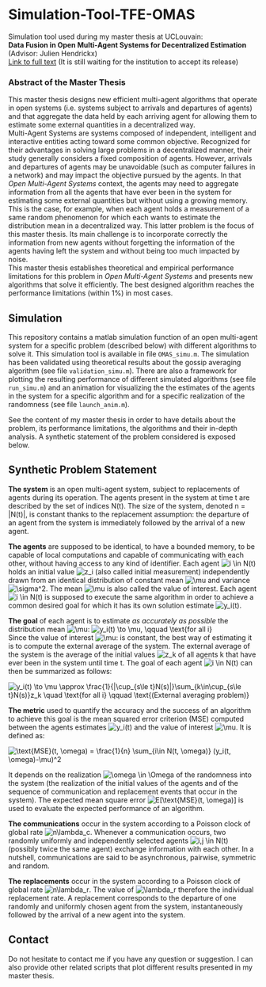 # Simulation-Tool-TFE-OMAS
Simulation tool used during my master thesis at UCLouvain:\
**Data Fusion in Open Multi-Agent Systems for Decentralized Estimation**\
(Advisor: Julien Hendrickx)\
[Link to full text](http://hdl.handle.net/2078.1/thesis:25154) (It is still waiting for the institution to accept its release) 
### Abstract of the Master Thesis
This master thesis designs new efficient multi-agent algorithms that operate in open systems (i.e. systems subject to arrivals and departures of agents) and that aggregate the data held by each arriving agent for allowing them to estimate some external quantities in a decentralized way. \
Multi-Agent Systems are systems composed of independent, intelligent and interactive entities acting toward some common objective.
Recognized for their advantages in solving large problems in a decentralized manner, their study generally considers a fixed composition of agents.
However, arrivals and departures of agents may be unavoidable (such as computer failures in a network) and may impact the objective pursued by the agents. In that *Open Multi-Agent Systems* context, the agents may need to aggregate information from all the agents that have ever been in the system for estimating some external quantities but without using a growing memory. This is the case, for example, when each agent holds a measurement of a same random phenomenon for which each wants to estimate the distribution mean in a decentralized way. This latter problem is the focus of this master thesis. Its main challenge is to incorporate correctly the information from new agents without forgetting the information of the agents having left the system and without being too much impacted by noise. \
This master thesis establishes theoretical and empirical performance limitations for this problem in *Open Multi-Agent Systems* and presents new algorithms that solve it efficiently. The best designed algorithm reaches the performance limitations (within 1%) in most cases.

 ## Simulation
This repository contains a matlab simulation function of an open multi-agent system for a specific problem (described below) with different algorithms to solve it. This simulation tool is available in file `OMAS_simu.m`. The simulation has been validated using theoretical results about the gossip averaging algorithm (see file `validation_simu.m`). There are also a framework for plotting the resulting performance of different simulated algorithms (see file `run_simu.m`) and an animation for visualizing the the estimates of the agents in the system for a specific algorithm and for a specific realization of the randomness (see file `launch_anim.m`).

See the content of my master thesis in order to have details about the problem, its performance limitations, the algorithms and their in-depth analysis. A synthetic statement of the problem considered is exposed below.

## Synthetic Problem Statement
**The system** is an open multi-agent system, subject to replacements of agents during its operation. The agents present in the system at time t are described by the set of indices N(t). The size of the system, denoted n = |N(t)|, is constant thanks to the replacement assumption: the departure of an agent from the system is immediately followed by the arrival of a new agent.

**The agents** are supposed to be identical, to have a bounded memory, to be capable of local computations and capable of communicating with each other, without having access to any kind of identifier. Each agent ![i \in N(t)](https://render.githubusercontent.com/render/math?math=i%20%5Cin%20N(t))  holds an initial value ![z_i](https://render.githubusercontent.com/render/math?math=z_i) (also called initial measurement) independently drawn from an identical distribution of constant mean ![\mu](https://render.githubusercontent.com/render/math?math=%5Cmu) and variance ![\sigma^2](https://render.githubusercontent.com/render/math?math=%5Csigma%5E2). The mean ![\mu](https://render.githubusercontent.com/render/math?math=%5Cmu) is also called the value of interest. Each agent ![i \in N(t)](https://render.githubusercontent.com/render/math?math=i%20%5Cin%20N(t)) is supposed to execute the same algorithm in order to achieve a common desired goal for which it has its own solution estimate ![y_i(t)](https://render.githubusercontent.com/render/math?math=y_i(t)).

**The goal** of each agent is to estimate *as accurately as possible* the distribution mean ![\mu](https://render.githubusercontent.com/render/math?math=%5Cmu):           ![y_i(t) \to \mu, \qquad \text{for all i} ](https://render.githubusercontent.com/render/math?math=y_i(t)%20%5Cto%20%5Cmu%2C%20%5Cqquad%20%5Ctext%7Bfor%20all%20i%7D%20) \
Since the value of interest ![\mu](https://render.githubusercontent.com/render/math?math=%5Cmu): is constant, the best way of estimating it is to compute the external average of the system. The external average of the system is the average of the initial values ![z_k](https://render.githubusercontent.com/render/math?math=z_k) of all agents k that have ever been in the system until time t. The goal of each agent ![i \in N(t)](https://render.githubusercontent.com/render/math?math=i%20%5Cin%20N(t)) can then be summarized as follows:

![y_i(t) \to \mu \approx \frac{1}{|\cup_{s\le t}N(s)|}\sum_{k\in\cup_{s\le t}N(s)}z_k \quad \text{for all i} \qquad \text{(External averaging problem)}](https://render.githubusercontent.com/render/math?math=y_i(t)%20%5Cto%20%5Cmu%20%5Capprox%20%5Cfrac%7B1%7D%7B%7C%5Ccup_%7Bs%5Cle%20t%7DN(s)%7C%7D%5Csum_%7Bk%5Cin%5Ccup_%7Bs%5Cle%20t%7DN(s)%7Dz_k%20%5Cquad%20%5Ctext%7Bfor%20all%20i%7D%20%5Cqquad%20%5Ctext%7B(External%20averaging%20problem)%7D)
   
**The metric** used to quantify the accuracy and the success of an algorithm to achieve this goal is the mean squared error criterion (MSE) computed between the agents estimates ![y_i(t)](https://render.githubusercontent.com/render/math?math=y_i(t)) and the value of interest ![\mu](https://render.githubusercontent.com/render/math?math=%5Cmu). It is defined as:

![\text{MSE}(t, \omega) = \frac{1}{n} \sum_{i\in N(t, \omega)} (y_i(t, \omega)-\mu)^2](https://render.githubusercontent.com/render/math?math=%5Ctext%7BMSE%7D(t%2C%20%5Comega)%20%3D%20%5Cfrac%7B1%7D%7Bn%7D%20%5Csum_%7Bi%5Cin%20N(t%2C%20%5Comega)%7D%20(y_i(t%2C%20%5Comega)-%5Cmu)%5E2)

It depends on the realization ![\omega \in \Omega](https://render.githubusercontent.com/render/math?math=%5Comega%20%5Cin%20%5COmega) of the randomness into the system (the realization of the initial values of the agents and of the sequence of communication and replacement events that occur in the system). The expected mean square error ![E\[\text{MSE}(t, \omega)\]](https://render.githubusercontent.com/render/math?math=E%5B%5Ctext%7BMSE%7D(t%2C%20%5Comega)%5D) is used to evaluate the expected performance of an algorithm.
    
**The communications** occur in the system according to a Poisson clock of global rate ![n\lambda_c](https://render.githubusercontent.com/render/math?math=n%5Clambda_c). Whenever a communication occurs, two randomly uniformly and independently selected agents ![i,j \in N(t)](https://render.githubusercontent.com/render/math?math=i%2Cj%20%5Cin%20N(t)) (possibly twice the same agent) exchange information with each other. In a nutshell, communications are said to be asynchronous, pairwise, symmetric and random. 

 **The replacements** occur in the system according to a Poisson clock of global rate ![n\lambda_r](https://render.githubusercontent.com/render/math?math=n%5Clambda_r). The value of ![\lambda_r](https://render.githubusercontent.com/render/math?math=%5Clambda_r) therefore the individual replacement rate. A replacement corresponds to the departure of one randomly and uniformly chosen agent from the system, instantaneously followed by the arrival of a new agent into the system.
 
## Contact
Do not hesitate to contact me if you have any question or suggestion.
I can also provide other related scripts that plot different results presented in my master thesis.
